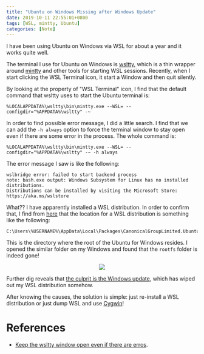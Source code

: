 ```yaml
---
title: "Ubuntu on Windows Missing after Windows Update"
date: 2019-10-11 22:55:01+0800
tags: [WSL, mintty, Ubuntu]
categories: [Note]
---
```


I have been using Ubuntu on Windows via WSL for about a year and it works quite
well.

The terminal I use for Ubuntu on Windows is
[wsltty](https://github.com/mintty/wsltty), which is a thin wrapper around
[mintty](https://github.com/mintty/mintty) and other tools for starting WSL
sessions. Recently, when I start clicking the WSL Terminal icon, it start a
Window and then quit silently.

<!--more-->

By looking at the property of "WSL Terminal" icon, I find that the default
command that wsltty uses to start the Ubuntu terminal is:

```
%LOCALAPPDATA%\wsltty\bin\mintty.exe --WSL= --configdir="%APPDATA%\wsltty" -~
```

In order to find possible error message, I did a little search. I find that we
can add the `-h always` option to force the terminal window to stay open even
if there are some error in the process. The whole command is:

```
%LOCALAPPDATA%\wsltty\bin\mintty.exe --WSL= --configdir="%APPDATA%\wsltty" -~ -h always
```

The error message I saw is like the following:

```
wslbridge error: failed to start backend process
note: bash.exe output: Windows Subsystem for Linux has no installed distributions.
Distributions can be installed by visiting the Microsoft Store:
https://aka.ms/wslstore
```

What?? I have apparently installed a WSL distribution. In order to confirm
that, I find from [here](https://github.com/Microsoft/WSL/issues/2578) that the
location for a WSL distribution is something like the following:

```
C:\Users\%USERNAME%\AppData\Local\Packages\CanonicalGroupLimited.UbuntuonWindows_79rhkp1fndgsc\LocalState\rootfs\
```

This is the directory where the root of the Ubuntu for Windows resides. I
opened the similar folder on my Windows and found that the `rootfs` folder is
indeed gone!

<p align="center">
<img src="https://blog-resource-1257868508.file.myqcloud.com/20191011230510.png">
</p>

Further dig reveals that [the culprit is the Windows
update](https://github.com/microsoft/WSL/issues/4063), which has wiped out my
WSL distribution somehow.

After knowing the causes, the solution is simple: just re-install a WSL
distribution or just dump WSL and use [Cygwin](https://cygwin.com/)!

# References #

+ [Keep the wsltty window open even if there are erros](https://github.com/mintty/wsltty/issues/156#issuecomment-467867300).
